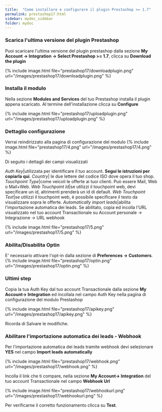 ```yaml
---
title:  "Come installare e configurare il plugin Prestashop >= 1.7"
permalink: prestashop17.html
sidebar: mydoc_sidebar
folder: mydoc
---
```



### Scarica l'ultima versione del plugin Prestashop
 Puoi scaricare l'ultima versione del plugin prestashop dalla sezione  **My Account -> Integration -> Select Prestashop >= 1.7**, clicca su **Download the plugin**

{% include image.html file="prestashop17/downloadplugin.png" url="/images/prestashop17/downloadplugin.png" %}

### Installa il modulo

Nella sezione **Modules and Services** del tuo Prestashop installa il plugin appena scaricato. Al termine dell'installazione clicca su **Configure**

{% include image.html file="prestashop17/uploadplugin.png" url="/images/prestashop17/uploadplugin.png" %}


### Dettaglio configurazione
Verrai reindirizzato alla pagina di configurazione del modulo
{% include image.html file="prestashop17/4.png" url="/images/prestashop17/4.png" %}

Di seguito i dettagli dei campi visualizzati

*Auth Key*|utilizzata per identificare il tuo account. **Segui le istruzioni per copiarla qui**.
*Country*| le due lettere del codice ISO dove opera il tuo shop.
*Touchpoint Type*|come veicoli le offerte ai tuoi clienti. Può essere Mail, Web o Mail+Web.
*Web Touchpoint Id*|se utilizzi il touchpoint web, devi specificare un id, altrimenti prenderà un id di default.
*Web Touchpoint Text*|se utilizzi il touchpoint web, è possibile specificare il testo da visualizzare sopra le offerte.
*Automatically import leads*|abilita l'importazione automatica dei leads. Se abilitato, copia ed incolla l'URL visualizzato nel tuo account Transactionale su Account personale -> Integrazione -> URL webhook


{% include image.html file="prestashop17/5.png" url="/images/prestashop17/5.png" %}

### Abilita/Disabilita Optin
E' necessario attivare l'opt-in dalla sezione di **Preferences -> Customers**.
{% include image.html file="prestashop17/optin.png" url="/images/prestashop17/optin.png" %}

### Ultimi step

Copia la tua Auth Key dal tuo account Transactionale dalla sezione **My Account-> Integration** ed incollala nel campo Auth Key nella pagina di configurazione del modulo Prestashop

{% include image.html file="prestashop17/apikey.png" url="/images/prestashop17/apikey.png" %}

Ricorda di Salvare le modifiche.

### Abilitare l'importazione automatica dei leads - Webhook

Per l'importazione automatica dei leads tramite webhook devi selezionare **YES** nel campo **Import leads automatically**

{% include image.html file="prestashop17/webhook.png" url="/images/prestashop17/webhook.png" %}

Incolla il link che ti compare, nella sezione  **My Account-> Integration** del tuo account Transactionale nel campo **Webhook Url**

{% include image.html file="prestashop17/webhookurl.png" url="/images/prestashop17/webhookurl.png" %}

Per verificarne il corretto funzionamento clicca su **Test**.